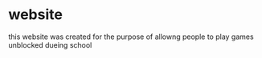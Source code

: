 # website
this website was created for the purpose of allowng people to play games unblocked dueing school
